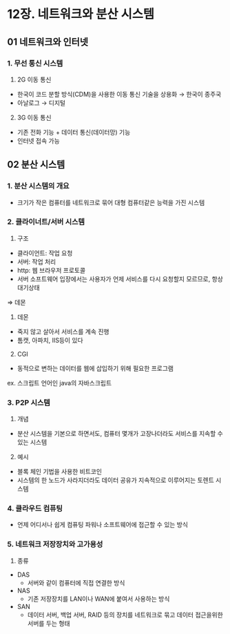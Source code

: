 # 12장. 네트워크와 분산 시스템

## 01 네트워크와 인터넷

### 1. 무선 통신 시스템

1. 2G 이동 통신
- 한국이 코드 분할 방식(CDM)을 사용한 이동 통신 기술을 상용화 → 한국이 종주국
- 아날로그 → 디지털
2. 3G 이동 통신
- 기존 전화 기능 + 데이터 통신(데이터망) 기능
- 인터넷 접속 가능

## 02 분산 시스템

### 1. 분산 시스템의 개요

- 크기가 작은 컴퓨터를 네트워크로 묶어 대형 컴퓨터같은 능력을 가진 시스템

### 2. 클라이너트/서버 시스템

1. 구조
- 클라이언트: 작업 요청
- 서버: 작업 처리
- http: 웹 브라우저 프로토콜
- 서버 소프트웨어 입장에서는 사용자가 언제 서비스를 다시 요청할지 모르므로, 항상 대기상태

⇒ 데몬

1. 데몬
- 죽지 않고 살아서 서비스를 계속 진행
- 톰캣, 아파치, IIS등이 있다
2. CGI
- 동적으로 변하는 데이터를 웹에 삽입하기 위해 필요한 프로그램

ex. 스크립트 언어인 java의 자바스크립트

### 3. P2P 시스템

1. 개념
- 분산 시스템을 기본으로 하면서도, 컴퓨터 몇개가 고장나더라도 서비스를 지속할 수 있는 시스템
2. 예시
- 블록 체인 기법을 사용한 비트코인
- 시스템의 한 노드가 사라지더라도 데이터 공유가 지속적으로 이루어지는 토렌트 시스템

### 4. 클라우드 컴퓨팅

- 언제 어디서나 쉽게 컴퓨팅 파워나 소프트웨어에 접근할 수 있는 방식

### 5. 네트워크 저장장치와 고가용성

1. 종류
- DAS
    - 서버와 같이 컴퓨터에 직접 연결한 방식
- NAS
    - 기존 저장장치를 LAN이나 WAN에 붙여서 사용하는 방식
- SAN
    - 데이터 서버, 백업 서버, RAID 등의 장치를 네트워크로 묶고 데이터 접근을위한 서버를 두는 형태